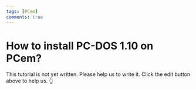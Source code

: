 ```yaml
---
tags: [PCem]
comments: true
---
```


# How to install PC-DOS 1.10 on PCem?

This tutorial is not yet written. Please help us to write it. Click the edit button above to help us. 👆